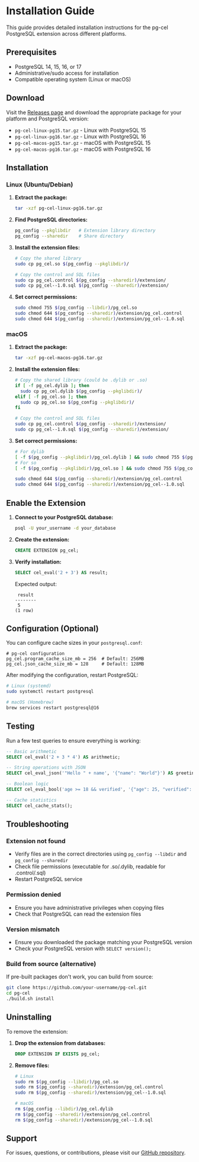 # Installation Guide

This guide provides detailed installation instructions for the pg-cel PostgreSQL extension across different platforms.

## Prerequisites

- PostgreSQL 14, 15, 16, or 17
- Administrative/sudo access for installation
- Compatible operating system (Linux or macOS)

## Download

Visit the [Releases page](https://github.com/SPANDigital/pg-cel/releases) and download the appropriate package for your platform and PostgreSQL version:

- `pg-cel-linux-pg15.tar.gz` - Linux with PostgreSQL 15
- `pg-cel-linux-pg16.tar.gz` - Linux with PostgreSQL 16
- `pg-cel-macos-pg15.tar.gz` - macOS with PostgreSQL 15
- `pg-cel-macos-pg16.tar.gz` - macOS with PostgreSQL 16

## Installation

### Linux (Ubuntu/Debian)

1. **Extract the package:**
   ```bash
   tar -xzf pg-cel-linux-pg16.tar.gz
   ```

2. **Find PostgreSQL directories:**
   ```bash
   pg_config --pkglibdir   # Extension library directory
   pg_config --sharedir    # Share directory
   ```

3. **Install the extension files:**
   ```bash
   # Copy the shared library
   sudo cp pg_cel.so $(pg_config --pkglibdir)/
   
   # Copy the control and SQL files
   sudo cp pg_cel.control $(pg_config --sharedir)/extension/
   sudo cp pg_cel--1.0.sql $(pg_config --sharedir)/extension/
   ```

4. **Set correct permissions:**
   ```bash
   sudo chmod 755 $(pg_config --libdir)/pg_cel.so
   sudo chmod 644 $(pg_config --sharedir)/extension/pg_cel.control
   sudo chmod 644 $(pg_config --sharedir)/extension/pg_cel--1.0.sql
   ```

### macOS

1. **Extract the package:**
   ```bash
   tar -xzf pg-cel-macos-pg16.tar.gz
   ```

2. **Install the extension files:**
   ```bash
   # Copy the shared library (could be .dylib or .so)
   if [ -f pg_cel.dylib ]; then
     sudo cp pg_cel.dylib $(pg_config --pkglibdir)/
   elif [ -f pg_cel.so ]; then
     sudo cp pg_cel.so $(pg_config --pkglibdir)/
   fi
   
   # Copy the control and SQL files
   sudo cp pg_cel.control $(pg_config --sharedir)/extension/
   sudo cp pg_cel--1.0.sql $(pg_config --sharedir)/extension/
   ```

3. **Set correct permissions:**
   ```bash
   # For dylib
   [ -f $(pg_config --pkglibdir)/pg_cel.dylib ] && sudo chmod 755 $(pg_config --pkglibdir)/pg_cel.dylib
   # For so
   [ -f $(pg_config --pkglibdir)/pg_cel.so ] && sudo chmod 755 $(pg_config --pkglibdir)/pg_cel.so
   
   sudo chmod 644 $(pg_config --sharedir)/extension/pg_cel.control
   sudo chmod 644 $(pg_config --sharedir)/extension/pg_cel--1.0.sql
   ```

## Enable the Extension

1. **Connect to your PostgreSQL database:**
   ```bash
   psql -U your_username -d your_database
   ```

2. **Create the extension:**
   ```sql
   CREATE EXTENSION pg_cel;
   ```

3. **Verify installation:**
   ```sql
   SELECT cel_eval('2 + 3') AS result;
   ```
   
   Expected output:
   ```
    result 
   --------
    5
   (1 row)
   ```

## Configuration (Optional)

You can configure cache sizes in your `postgresql.conf`:

```
# pg-cel configuration
pg_cel.program_cache_size_mb = 256  # Default: 256MB
pg_cel.json_cache_size_mb = 128     # Default: 128MB
```

After modifying the configuration, restart PostgreSQL:

```bash
# Linux (systemd)
sudo systemctl restart postgresql

# macOS (Homebrew)
brew services restart postgresql@16
```

## Testing

Run a few test queries to ensure everything is working:

```sql
-- Basic arithmetic
SELECT cel_eval('2 + 3 * 4') AS arithmetic;

-- String operations with JSON
SELECT cel_eval_json('"Hello " + name', '{"name": "World"}') AS greeting;

-- Boolean logic
SELECT cel_eval_bool('age >= 18 && verified', '{"age": 25, "verified": true}') AS is_adult;

-- Cache statistics
SELECT cel_cache_stats();
```

## Troubleshooting

### Extension not found
- Verify files are in the correct directories using `pg_config --libdir` and `pg_config --sharedir`
- Check file permissions (executable for .so/.dylib, readable for .control/.sql)
- Restart PostgreSQL service

### Permission denied
- Ensure you have administrative privileges when copying files
- Check that PostgreSQL can read the extension files

### Version mismatch
- Ensure you downloaded the package matching your PostgreSQL version
- Check your PostgreSQL version with `SELECT version();`

### Build from source (alternative)
If pre-built packages don't work, you can build from source:

```bash
git clone https://github.com/your-username/pg-cel.git
cd pg-cel
./build.sh install
```

## Uninstalling

To remove the extension:

1. **Drop the extension from databases:**
   ```sql
   DROP EXTENSION IF EXISTS pg_cel;
   ```

2. **Remove files:**
   ```bash
   # Linux
   sudo rm $(pg_config --libdir)/pg_cel.so
   sudo rm $(pg_config --sharedir)/extension/pg_cel.control
   sudo rm $(pg_config --sharedir)/extension/pg_cel--1.0.sql
   
   # macOS
   rm $(pg_config --libdir)/pg_cel.dylib
   rm $(pg_config --sharedir)/extension/pg_cel.control
   rm $(pg_config --sharedir)/extension/pg_cel--1.0.sql
   ```

## Support

For issues, questions, or contributions, please visit our [GitHub repository](https://github.com/your-username/pg-cel).
